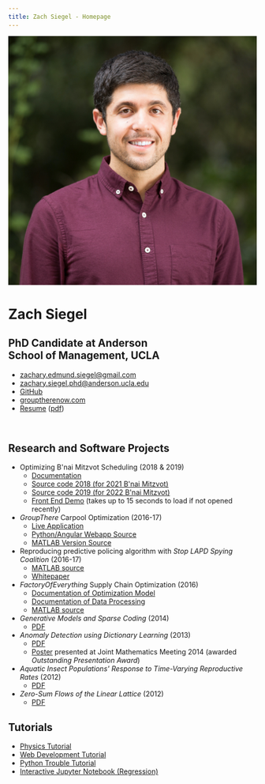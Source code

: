 ```yaml
---
title: Zach Siegel - Homepage
---
```

<link type="text/css" rel="stylesheet" href="styles.css">
<div class="mainDetails">
	<div id="headshot" >
			<img src="anderson_headshot.jpg" alt="Zach Siegel" />
	</div>
	<div id="name">
		<h1 style="margin-bottom : 1px;">Zach Siegel</h1>
		<h2>PhD Candidate at Anderson<br>School of Management, UCLA</h2>
	</div>
	<div id="contactDetails" >
		<ul>
			<li><a href="mailto:zachary.edmund.siegel@gmail.com" target="_blank">zachary.edmund.siegel@gmail.com</a></li>
			<li><a href="mailto:zachary.siegel.phd@anderson.ucla.edu" target="_blank">zachary.siegel.phd@anderson.ucla.edu</a></li>
			<li><a href="https://github.com/zsiegel92">GitHub</a></li>
			<li><a href="grouptherenow.com">grouptherenow.com</a></li>
			<li><a href="https://zsiegel92.github.io/resume/Resume_Siegel.html">Resume</a> (<a href="https://zsiegel92.github.io/resume/Resume_Siegel.pdf">pdf</a>)</li>
		</ul>
	</div>
	<div class="clear"></div>
</div>
<br>



## Research and Software Projects


* Optimizing B'nai Mitzvot Scheduling (2018 & 2019)
	* [Documentation](https://zsiegel92.github.io/mitzvah_writeup/Mitzvah.pdf)
	* [Source code 2018 (for 2021 B'nai Mitzvot)](https://github.com/zsiegel92/mitzvah_scheduler)
	* [Source code 2019 (for 2022 B'nai Mitzvot)](https://github.com/zsiegel92/mitzvah_2022)
	* [Front End Demo](https://mitzvah-scheduler.herokuapp.com/form) (takes up to 15 seconds to load if not opened recently)
* *GroupThere* Carpool Optimization (2016-17)
	* [Live Application](http://www.grouptherenow.com)
	* [Python/Angular Webapp Source](https://github.com/zsiegel92/poolchat)
	* [MATLAB Version Source](https://github.com/zsiegel92/GroupThere)
* Reproducing predictive policing algorithm with *Stop LAPD Spying Coalition* (2016-17)
	* [MATLAB source](https://github.com/zsiegel92/HotspotsInLA)
	* [Whitepaper](https://zsiegel92.github.io/writing_repo/Predpol.pdf)
* *FactoryOfEverything* Supply Chain Optimization (2016)
	* [Documentation of Optimization Model](https://zsiegel92.github.io/optcentral/parameter_description_optcentral.pdf)
	* [Documentation of Data Processing](https://zsiegel92.github.io/optcentral/Theo_Letter_9-8-2016.pdf)
	* [MATLAB source](https://github.com/zsiegel92/optcentral)
* *Generative Models and Sparse Coding* (2014)
	* [PDF](https://zsiegel92.github.io/writing_repo/Thesis.pdf)
* *Anomaly Detection using Dictionary Learning* (2013)
	* [PDF](https://zsiegel92.github.io/writing_repo/Wavefields_Report_compressed.pdf)
	* [Poster](https://zsiegel92.github.io/writing_repo/wavefield_poster.pdf) presented at Joint Mathematics Meeting 2014 (awarded *Outstanding Presentation Award*)
* *Aquatic Insect Populations' Response to Time-Varying Reproductive Rates* (2012)
	* [PDF](https://zsiegel92.github.io/writing_repo/Aquatic_Insects.pdf)
* *Zero-Sum Flows of the Linear Lattice* (2012)
	* [PDF](https://zsiegel92.github.io/writing_repo/Zero_Sum_Flows.pdf)


## Tutorials

* [Physics Tutorial](https://zsiegel92.github.io/Nikki_B)
* [Web Development Tutorial](https://zsiegel92.github.io/Eitan_S)
* [Python Trouble Tutorial](https://zsiegel92.github.io/evilpython)
* [Interactive Jupyter Notebook (Regression)](http://localhost:8888/notebooks/Math%20Camp%20Assignment%20with%20Slider.ipynb)
<!-- * [Juggling](https://zsiegel92.github.io/juggling/) -->

